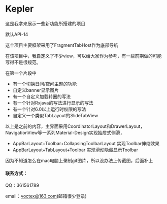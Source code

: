 # Kepler
这是我拿来展示一些新功能所搭建的项目

默认API-14

这个项目主要框架采用了FragmentTabHost作为底部导航

在该项目中，我自定义了不少view，可以给大家作为参考，有一些前期做的可能写得不是很规范。

在第一个片段中
- 有一个切换日间/夜间主题的功能
- 自定义banner显示图片
- 有一个自定义加载转圈的写法
- 有一个针对Rxjava的写法进行显示的写法
- 有一个针对6.0以上运行时权限的写法
- 自定义一个类似TabLayout的SlideTabView

以上是之前的内容，主界面采用CoordinatorLayout和DrawerLayout，NavigationView等一系列Material-Design实现抽屉式侧滑，

- AppBarLayout+Toolbar+CollapsingToolbarLayout 实现Toolbar伸缩效果
- AppBarLayout+TabLayout+Toolbar 实现滑动隐藏显示Toolbar

因为不知道怎么在mac电脑上录制gif图片，所以没办法上传截图，后面补上

#### 联系方式：
QQ：361561789

email：voctex@163.com(邮箱很少登录)